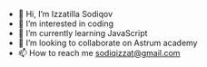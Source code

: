 - 👋 Hi, I’m Izzatilla Sodiqov
- 👀 I’m interested in coding
- 🌱 I’m currently learning JavaScript
- 💞️ I’m looking to collaborate on Astrum academy
- 📫 How to reach me sodiqizzat@gmail.com

<!---
Izzat770/Izzat770 is a ✨ special ✨ repository because its `README.md` (this file) appears on your GitHub profile.
You can click the Preview link to take a look at your changes.
--->
